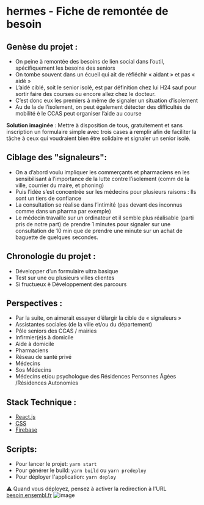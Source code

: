 hermes - Fiche de remontée de besoin
=====

Genèse du projet :
--------

- On peine à remontée des besoins de lien social dans l’outil, spécifiquement les besoins des seniors
- On tombe souvent dans un écueil qui ait de réfléchir « aidant » et pas « aidé »
- L’aidé ciblé, soit le senior isolé, est par définition chez lui H24 sauf pour sortir faire des courses ou encore allez chez le docteur.
- C’est donc eux les premiers à même de signaler un situation d’isolement
- Au de la de l’isolement, on peut également détecter des difficultés de mobilité è le CCAS peut organiser l’aide au course

**Solution imaginée** : Mettre à disposition de tous, gratuitement et sans inscription un formulaire simple avec trois cases à remplir afin de faciliter la tâche à ceux qui voudraient bien être solidaire et signaler un senior isolé.

Ciblage des "signaleurs":
-----
- On a d’abord voulu impliquer les commerçants et pharmaciens en les sensibilisant à l’importance de la lutte contre l’isolement (comm de la ville, courrier du maire, et phoning)
- Puis l’idée s’est concentrée sur les médecins pour plusieurs raisons : Ils sont un tiers de confiance
- La consultation se réalise dans l’intimité (pas devant des inconnus comme dans un pharma par exemple)
- Le médecin travaille sur un ordinateur et il semble plus réalisable (parti pris de notre part) de prendre 1 minutes pour signaler sur une consultation de 10 min que de prendre une minute sur un achat de baguette de quelques secondes.

Chronologie du projet :
----
- Développer d’un formulaire ultra basique
- Test sur une ou plusieurs villes clientes
- Si fructueux è Développement des parcours

Perspectives :
----
- Par la suite, on aimerait essayer d’élargir la cible de « signaleurs »
- Assistantes sociales (de la ville et/ou du département)
- Pôle seniors des CCAS / mairies
- Infirmier(e)s à domicile
- Aide à domicile
- Pharmaciens
- Réseau de santé privé
- Médecins
- Sos Médecins
- Médecins et/ou psychologue des Résidences Personnes Âgées /Résidences Autonomies

Stack Technique :
----
- [React.js](https://fr.reactjs.org/)
- [CSS](https://developer.mozilla.org/fr/docs/Web/CSS)
- [Firebase](https://firebase.google.com/docs/reference/js)

Scripts:
--------
- Pour lancer le projet: ```yarn start```
- Pour générer le build: ```yarn build``` ou ```yarn predeploy```
- Pour déployer l'application: ```yarn deploy```

:warning:  Quand vous déployez, pensez à activer la redirection à l'URL [besoin.ensembl.fr](besoin.ensembl.fr)
![image](https://user-images.githubusercontent.com/34684818/124257937-2d99d680-db2d-11eb-98e8-e36efcdfeee1.png)
